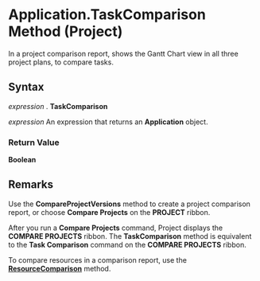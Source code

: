 
# Application.TaskComparison Method (Project)

In a project comparison report, shows the Gantt Chart view in all three project plans, to compare tasks.


## Syntax

 _expression_ . **TaskComparison**

 _expression_ An expression that returns an **Application** object.


### Return Value

 **Boolean**


## Remarks

Use the  **CompareProjectVersions** method to create a project comparison report, or choose **Compare Projects** on the **PROJECT** ribbon.



After you run a  **Compare Projects** command, Project displays the **COMPARE PROJECTS** ribbon. The **TaskComparison** method is equivalent to the **Task Comparison** command on the **COMPARE PROJECTS** ribbon.

To compare resources in a comparison report, use the  **[ResourceComparison](42223a8d-cc71-26c0-35e8-c184b40a46c2.md)** method.

